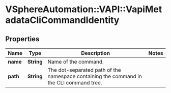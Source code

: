 # VSphereAutomation::VAPI::VapiMetadataCliCommandIdentity

## Properties
Name | Type | Description | Notes
------------ | ------------- | ------------- | -------------
**name** | **String** | Name of the command. | 
**path** | **String** | The dot-separated path of the namespace containing the command in the CLI command tree. | 


